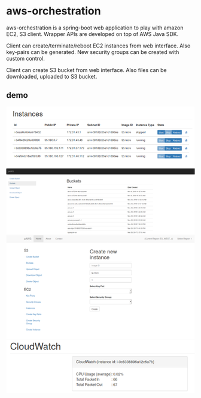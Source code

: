 # aws-orchestration

aws-orchestration is a spring-boot web application to play with amazon EC2, S3 client. Wrapper APIs are developed on top of AWS Java SDK. 

Client can create/terminate/reboot EC2 instances from web interface.
Also  key-pairs can be generated. New security groups can be created with custom control.

Client can create S3 bucket from web interface. Also files can be downloaded, uploaded to S3 bucket.

## demo

![alt text](https://raw.githubusercontent.com/anisul/aws-orchestration/master/demo/instances.png)
![alt text](https://raw.githubusercontent.com/anisul/aws-orchestration/master/demo/bucket.png)
![alt text](https://raw.githubusercontent.com/anisul/aws-orchestration/master/demo/reate-instance.png)
![alt text](https://raw.githubusercontent.com/anisul/aws-orchestration/master/demo/cloud-watch.png)
